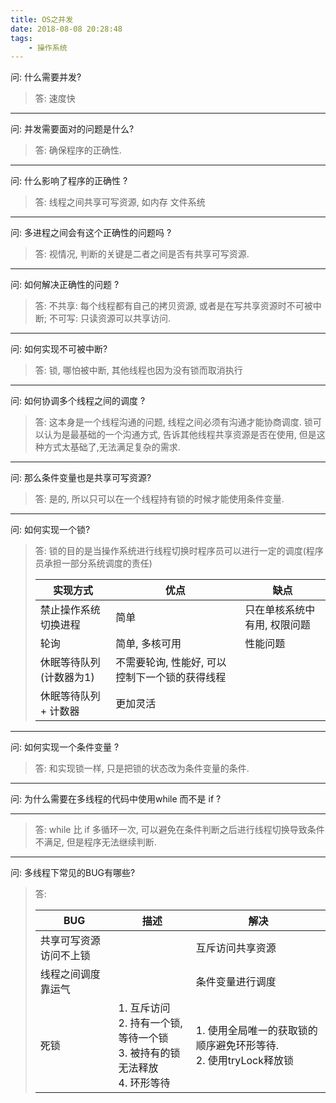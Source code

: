 ```yaml
---
title: OS之并发
date: 2018-08-08 20:28:48
tags:
    - 操作系统
---
```




问: 什么需要并发?

>  答: 速度快

---

问: 并发需要面对的问题是什么?

> 答: 确保程序的正确性.

---

问: 什么影响了程序的正确性 ?

> 答: 线程之间共享可写资源, 如内存 文件系统

---



问: 多进程之间会有这个正确性的问题吗 ?

> 答: 视情况, 判断的关键是二者之间是否有共享可写资源.

---

问: 如何解决正确性的问题 ?

> 答: 不共享: 每个线程都有自己的拷贝资源, 或者是在写共享资源时不可被中断; 不可写: 只读资源可以共享访问.

---

问: 如何实现不可被中断?

> 答: 锁, 哪怕被中断, 其他线程也因为没有锁而取消执行

---

问: 如何协调多个线程之间的调度 ?

>  答: 这本身是一个线程沟通的问题, 线程之间必须有沟通才能协商调度. 锁可以认为是最基础的一个沟通方式, 告诉其他线程共享资源是否在使用, 但是这种方式太基础了,无法满足复杂的需求.

---

问: 那么条件变量也是共享可写资源?

> 答: 是的, 所以只可以在一个线程持有锁的时候才能使用条件变量.

---

问: 如何实现一个锁?

>  答:  锁的目的是当操作系统进行线程切换时程序员可以进行一定的调度(程序员承担一部分系统调度的责任)
>
> | 实现方式                | 优点                                           | 缺点                         |
> | ----------------------- | ---------------------------------------------- | ---------------------------- |
> | 禁止操作系统切换进程    | 简单                                           | 只在单核系统中有用, 权限问题 |
> | 轮询                    | 简单, 多核可用                                 | 性能问题                     |
> | 休眠等待队列(计数器为1) | 不需要轮询, 性能好, 可以控制下一个锁的获得线程 |                              |
> | 休眠等待队列 + 计数器   | 更加灵活                                       |                              |

---

问: 如何实现一个条件变量 ?

> 答: 和实现锁一样, 只是把锁的状态改为条件变量的条件.

---

问: 为什么需要在多线程的代码中使用while 而不是 if ?

---

>  答:  while 比 if 多循环一次, 可以避免在条件判断之后进行线程切换导致条件不满足, 但是程序无法继续判断.



---

问: 多线程下常见的BUG有哪些?

> 答: 
>
> | BUG                    | 描述                                                         | 解决                                                         |
> | ---------------------- | ------------------------------------------------------------ | ------------------------------------------------------------ |
> | 共享可写资源访问不上锁 |                                                              | 互斥访问共享资源                                             |
> | 线程之间调度靠运气     |                                                              | 条件变量进行调度                                             |
> | 死锁                   | 1. 互斥访问<br />2. 持有一个锁, 等待一个锁<br />3. 被持有的锁无法释放<br />4. 环形等待 | 1. 使用全局唯一的获取锁的顺序避免环形等待.<br />2. 使用tryLock释放锁 |